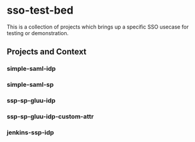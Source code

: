# sso-test-bed

This is a collection of projects which brings up a specific SSO usecase for testing or demonstration.

## Projects and Context

### simple-saml-idp

### simple-saml-sp

### ssp-sp-gluu-idp

### ssp-sp-gluu-idp-custom-attr

### jenkins-ssp-idp